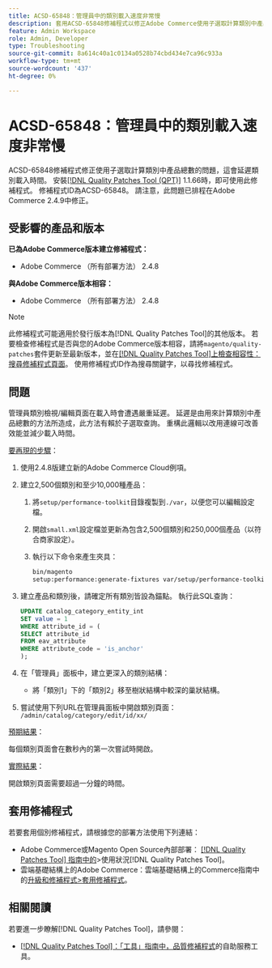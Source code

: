 ```yaml
---
title: ACSD-65848：管理員中的類別載入速度非常慢
description: 套用ACSD-65848修補程式以修正Adobe Commerce使用子選取計算類別中產品總數的問題，這會延遲類別載入時間。
feature: Admin Workspace
role: Admin, Developer
type: Troubleshooting
source-git-commit: 8a614c40a1c0134a0528b74cbd434e7ca96c933a
workflow-type: tm+mt
source-wordcount: '437'
ht-degree: 0%

---
```



# ACSD-65848：管理員中的類別載入速度非常慢

ACSD-65848修補程式修正使用子選取計算類別中產品總數的問題，這會延遲類別載入時間。 安裝[[!DNL Quality Patches Tool (QPT)]](/help/tools/quality-patches-tool/quality-patches-tool-to-self-serve-quality-patches.md) 1.1.66時，即可使用此修補程式。 修補程式ID為ACSD-65848。 請注意，此問題已排程在Adobe Commerce 2.4.9中修正。

## 受影響的產品和版本

**已為Adobe Commerce版本建立修補程式：**

* Adobe Commerce （所有部署方法） 2.4.8

**與Adobe Commerce版本相容：**

* Adobe Commerce （所有部署方法） 2.4.8

>[!NOTE]
>
>此修補程式可能適用於發行版本為[!DNL Quality Patches Tool]的其他版本。 若要檢查修補程式是否與您的Adobe Commerce版本相容，請將`magento/quality-patches`套件更新至最新版本，並在[[!DNL Quality Patches Tool]上檢查相容性：搜尋修補程式頁面](https://experienceleague.adobe.com/tools/commerce-quality-patches/index.html?lang=zh-Hant)。 使用修補程式ID作為搜尋關鍵字，以尋找修補程式。

## 問題

管理員類別檢視/編輯頁面在載入時會遭遇嚴重延遲。 延遲是由用來計算類別中產品總數的方法所造成，此方法有賴於子選取查詢。 重構此邏輯以改用連線可改善效能並減少載入時間。

<u>要再現的步驟</u>：

1. 使用2.4.8版建立新的Adobe Commerce Cloud例項。
1. 建立2,500個類別和至少10,000種產品：
   1. 將`setup/performance-toolkit`目錄複製到`./var`，以便您可以編輯設定檔。
   1. 開啟`small.xml`設定檔並更新為包含2,500個類別和250,000個產品（以符合商家設定）。
   1. 執行以下命令來產生夾具：

      ```bash
      bin/magento 
      setup:performance:generate-fixtures var/setup/performance-toolkit/profiles/ce/small.xml
      ```

1. 建立產品和類別後，請確定所有類別皆設為錨點。 執行此SQL查詢：

   ```sql
   UPDATE catalog_category_entity_int 
   SET value = 1 
   WHERE attribute_id = (
   SELECT attribute_id 
   FROM eav_attribute 
   WHERE attribute_code = 'is_anchor'
   );
   ```

1. 在「管理員」面板中，建立更深入的類別結構：
   * 將「類別1」下的「類別2」移至樹狀結構中較深的巢狀結構。
1. 嘗試使用下列URL在管理員面板中開啟類別頁面：
   ```/admin/catalog/category/edit/id/xx/```

<u>預期結果</u>：

每個類別頁面會在數秒內的第一次嘗試時開啟。

<u>實際結果</u>：

開啟類別頁面需要超過一分鐘的時間。

## 套用修補程式

若要套用個別修補程式，請根據您的部署方法使用下列連結：

* Adobe Commerce或Magento Open Source內部部署： [[!DNL Quality Patches Tool] 指南中的](/help/tools/quality-patches-tool/usage.md)>使用狀況[!DNL Quality Patches Tool]。
* 雲端基礎結構上的Adobe Commerce：雲端基礎結構上的Commerce指南中的[升級和修補程式>套用修補程式](https://experienceleague.adobe.com/docs/commerce-cloud-service/user-guide/develop/upgrade/apply-patches.html?lang=zh-Hant)。

## 相關閱讀

若要進一步瞭解[!DNL Quality Patches Tool]，請參閱：

* [[!DNL Quality Patches Tool]：「工具」指南中，品質修補程式](/help/tools/quality-patches-tool/quality-patches-tool-to-self-serve-quality-patches.md)的自助服務工具。
